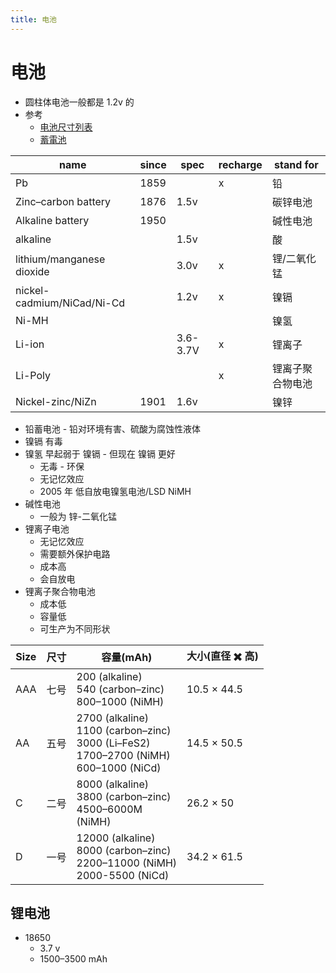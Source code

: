 ```yaml
---
title: 电池
---
```


# 电池

- 圆柱体电池一般都是 1.2v 的
- 参考
  - [电池尺寸列表](https://en.wikipedia.org/wiki/List_of_battery_sizes)
  - [蓄電池](https://zh.wikipedia.org/wiki/蓄電池)

| name                       | since | spec     | recharge | stand for        |
| -------------------------- | ----- | -------- | -------- | ---------------- |
| Pb                         | 1859  |          | x        | 铅               |
| Zinc–carbon battery        | 1876  | 1.5v     |          | 碳锌电池         |
| Alkaline battery           | 1950  |          |          | 碱性电池         |
| alkaline                   |       | 1.5v     |          | 酸               |
| lithium/manganese dioxide  |       | 3.0v     | x        | 锂/二氧化锰      |
| nickel-cadmium/NiCad/Ni-Cd |       | 1.2v     | x        | 镍镉             |
| Ni-MH                      |       |          |          | 镍氢             |
| Li-ion                     |       | 3.6-3.7V | x        | 锂离子           |
| Li-Poly                    |       |          | x        | 锂离子聚合物电池 |
| Nickel-zinc/NiZn           | 1901  | 1.6v     |          | 镍锌             |

- 铅蓄电池 - 铅对环境有害、硫酸为腐蚀性液体
- 镍镉 有毒
- 镍氢 早起弱于 镍镉 - 但现在 镍镉 更好
  - 无毒 - 环保
  - 无记忆效应
  - 2005 年 低自放电镍氢电池/LSD NiMH
- 碱性电池
  - 一般为 锌-二氧化锰
- 锂离子电池
  - 无记忆效应
  - 需要额外保护电路
  - 成本高
  - 会自放电
- 锂离子聚合物电池
  - 成本低
  - 容量低
  - 可生产为不同形状

| Size | 尺寸 | 容量(mAh)                                                                                          | 大小(直径 ✖️ 高) |
| ---- | ---- | -------------------------------------------------------------------------------------------------- | ---------------- |
| AAA  | 七号 | 200 (alkaline)<br/>540 (carbon–zinc)<br/>800–1000 (NiMH)                                           | 10.5 × 44.5      |
| AA   | 五号 | 2700 (alkaline)<br/>1100 (carbon–zinc)<br/>3000 (Li–FeS2)<br/>1700–2700 (NiMH)<br/>600–1000 (NiCd) | 14.5 × 50.5      |
| C    | 二号 | 8000 (alkaline)<br/>3800 (carbon–zinc)<br/>4500–6000M<br/>(NiMH)                                   | 26.2 × 50        |
| D    | 一号 | 12000 (alkaline)<br/>8000 (carbon–zinc)<br/>2200–11000 (NiMH)<br/>2000-5500 (NiCd)                 | 34.2 × 61.5      |

## 锂电池

- 18650
  - 3.7 v
  - 1500–3500 mAh
